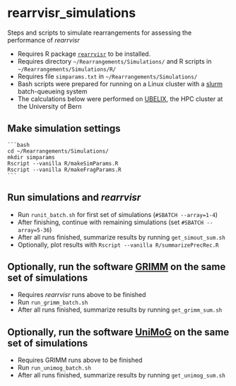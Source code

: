 # rearrvisr_simulations

Steps and scripts to simulate rearrangements for assessing the performance of *rearrvisr*


* Requires R package [`rearrvisr`](https://github.com/dorolin/rearrvisr) to be installed.
* Requires directory `~/Rearrangements/Simulations/` and R scripts in `~/Rearrangements/Simulations/R/`
* Requires file `simparams.txt` in `~/Rearrangements/Simulations/`
* Bash scripts were prepared for running on a Linux cluster with a [slurm](https://slurm.schedmd.com/documentation.html) batch-queueing system
* The calculations below were performed on [UBELIX](http://www.id.unibe.ch/hpc), the HPC cluster at the University of Bern

## Make simulation settings

    ```bash
    cd ~/Rearrangements/Simulations/
    mkdir simparams
    Rscript --vanilla R/makeSimParams.R
    Rscript --vanilla R/makeFragParams.R 
    ```

## Run simulations and *rearrvisr*

* Run `runit_batch.sh` for first set of simulations (`#SBATCH --array=1-4`)
* After finishing, continue with remaining simulations (set `#SBATCH --array=5-36`)
* After all runs finished, summarize results by running `get_simout_sum.sh`
* Optionally, plot results with `Rscript --vanilla R/summarizePrecRec.R`


## Optionally, run the software [GRIMM](http://grimm.ucsd.edu/GRIMM/index.html) on the same set of simulations

* Requires *rearrvisr* runs above to be finished
* Run `run_grimm_batch.sh`
* After all runs finished, summarize results by running `get_grimm_sum.sh`


## Optionally, run the software [UniMoG](https://bibiserv.cebitec.uni-bielefeld.de/dcj) on the same set of simulations

* Requires GRIMM runs above to be finished
* Run `run_unimog_batch.sh`
* After all runs finished, summarize results by running `get_unimog_sum.sh`


